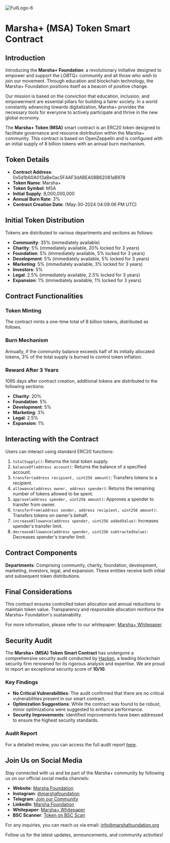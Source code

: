![FullLogo-6](https://github.com/user-attachments/assets/a804002c-cfbe-4eb5-8d33-1ed147e4ffd5)

# Marsha+ (MSA) Token Smart Contract

## Introduction

Introducing the **Marsha+ Foundation**: a revolutionary initiative designed to empower and support the LGBTQ+ community and all those who wish to join our movement. Through education and blockchain technology, the Marsha+ Foundation positions itself as a beacon of positive change.

Our mission is based on the conviction that education, inclusion, and empowerment are essential pillars for building a fairer society. In a world constantly advancing towards digitalization, Marsha+ provides the necessary tools for everyone to actively participate and thrive in the new global economy.

The **Marsha+ Token (MSA)** smart contract is an ERC20 token designed to facilitate governance and resource distribution within the Marsha+ community. This contract is based on OpenZeppelin and is configured with an initial supply of 8 billion tokens with an annual burn mechanism.

## Token Details

- **Contract Address**: 0x5d1b60A013aBe0ac5F4AF3dABEA08B62081aB978
- **Token Name**: Marsha+
- **Token Symbol**: MSA
- **Initial Supply**: 8,000,000,000
- **Annual Burn Rate**: 3%
- **Contract Creation Date**: (May-30-2024 04:09:06 PM UTC)

## Initial Token Distribution

Tokens are distributed to various departments and sections as follows:

- **Community**: 35% (immediately available)
- **Charity**: 5% (immediately available, 20% locked for 3 years)
- **Foundation**: 5% (immediately available, 5% locked for 3 years)
- **Development**: 5% (immediately available, 5% locked for 3 years)
- **Marketing**: 5% (immediately available, 3% locked for 3 years)
- **Investors**: 5%
- **Legal**: 2.5% (immediately available, 2.5% locked for 3 years)
- **Expansion**: 1% (immediately available, 1% locked for 3 years)

## Contract Functionalities

### Token Minting

The contract mints a one-time total of 8 billion tokens, distributed as follows.

### Burn Mechanism

Annually, if the community balance exceeds half of its initially allocated tokens, 3% of the total supply is burned to control token inflation.

### Reward After 3 Years

1095 days after contract creation, additional tokens are distributed to the following sections:

- **Charity**: 20%
- **Foundation**: 5%
- **Development**: 5%
- **Marketing**: 3%
- **Legal**: 2.5%
- **Expansion**: 1%

## Interacting with the Contract

Users can interact using standard ERC20 functions:

1. `totalSupply()`: Returns the total token supply.
2. `balanceOf(address account)`: Returns the balance of a specified account.
3. `transfer(address recipient, uint256 amount)`: Transfers tokens to a recipient.
4. `allowance(address owner, address spender)`: Returns the remaining number of tokens allowed to be spent.
5. `approve(address spender, uint256 amount)`: Approves a spender to transfer from owner.
6. `transferFrom(address sender, address recipient, uint256 amount)`: Transfers tokens on owner's behalf.
7. `increaseAllowance(address spender, uint256 addedValue)`: Increases spender's transfer limit.
8. `decreaseAllowance(address spender, uint256 subtractedValue)`: Decreases spender's transfer limit.

## Contract Components

**Departments**: Comprising community, charity, foundation, development, marketing, investors, legal, and expansion. These entities receive both initial and subsequent token distributions.

## Final Considerations

This contract ensures controlled token allocation and annual reductions to maintain token value. Transparency and responsible allocation reinforce the Marsha+ Foundation's sustainability.

For more information, please refer to our whitepaper: [Marsha+ Whitepaper](https://marshafoundation.gitbook.io/marsha+-wp)

## Security Audit

The **Marsha+ (MSA) Token Smart Contract** has undergone a comprehensive security audit conducted by [Hacken](https://hacken.io/), a leading blockchain security firm renowned for its rigorous analysis and expertise. We are proud to report an exceptional security score of **10/10**.

### Key Findings

- **No Critical Vulnerabilities**: The audit confirmed that there are no critical vulnerabilities present in our smart contract.
- **Optimization Suggestions**: While the contract was found to be robust, minor optimizations were suggested to enhance performance.
- **Security Improvements**: Identified improvements have been addressed to ensure the highest security standards.

### Audit Report

For a detailed review, you can access the full audit report [here](https://audits.hacken.io/marsha-foundation/).

## Join Us on Social Media

Stay connected with us and be part of the Marsha+ community by following us on our official social media channels:

- **Website**: [Marsha Foundation](https://www.marshafoundation.org)
- **Instagram**: [@marshafoundation](https://www.instagram.com/marshafoundation/)
- **Telegram**: [Join our Community](https://t.me/marshacommunity)
- **LinkedIn**: [Marsha Foundation](https://www.linkedin.com/company/marshafoundation/?viewAsMember=true)
- **Whitepaper**: [Marsha+ Whitepaper](https://marshafoundation.gitbook.io/marsha+-wp)
- **BSC Scanner**: [Token on BSC Scan](https://bscscan.com/token/0x5d1b60a013abe0ac5f4af3dabea08b62081ab978)

For any inquiries, you can reach us via email: [info@marshafoundation.org](mailto:info@marshafoundation.org)

Follow us for the latest updates, announcements, and community activities!



